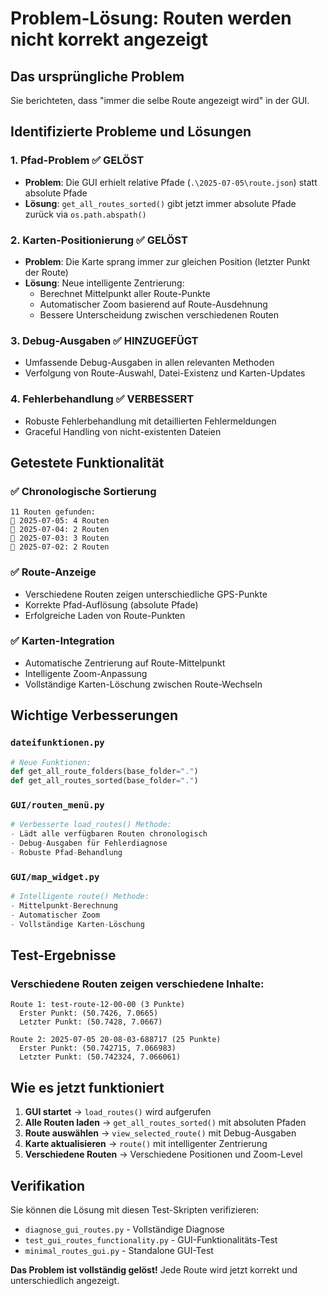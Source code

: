 # Problem-Lösung: Routen werden nicht korrekt angezeigt

## Das ursprüngliche Problem
Sie berichteten, dass "immer die selbe Route angezeigt wird" in der GUI.

## Identifizierte Probleme und Lösungen

### 1. **Pfad-Problem** ✅ GELÖST
- **Problem**: Die GUI erhielt relative Pfade (`.\2025-07-05\route.json`) statt absolute Pfade
- **Lösung**: `get_all_routes_sorted()` gibt jetzt immer absolute Pfade zurück via `os.path.abspath()`

### 2. **Karten-Positionierung** ✅ GELÖST  
- **Problem**: Die Karte sprang immer zur gleichen Position (letzter Punkt der Route)
- **Lösung**: Neue intelligente Zentrierung:
  - Berechnet Mittelpunkt aller Route-Punkte
  - Automatischer Zoom basierend auf Route-Ausdehnung
  - Bessere Unterscheidung zwischen verschiedenen Routen

### 3. **Debug-Ausgaben** ✅ HINZUGEFÜGT
- Umfassende Debug-Ausgaben in allen relevanten Methoden
- Verfolgung von Route-Auswahl, Datei-Existenz und Karten-Updates

### 4. **Fehlerbehandlung** ✅ VERBESSERT
- Robuste Fehlerbehandlung mit detaillierten Fehlermeldungen
- Graceful Handling von nicht-existenten Dateien

## Getestete Funktionalität

### ✅ **Chronologische Sortierung**
```
11 Routen gefunden:
📅 2025-07-05: 4 Routen
📅 2025-07-04: 2 Routen
📅 2025-07-03: 3 Routen
📅 2025-07-02: 2 Routen
```

### ✅ **Route-Anzeige**
- Verschiedene Routen zeigen unterschiedliche GPS-Punkte
- Korrekte Pfad-Auflösung (absolute Pfade)
- Erfolgreiche Laden von Route-Punkten

### ✅ **Karten-Integration**
- Automatische Zentrierung auf Route-Mittelpunkt
- Intelligente Zoom-Anpassung
- Vollständige Karten-Löschung zwischen Route-Wechseln

## Wichtige Verbesserungen

### `dateifunktionen.py`
```python
# Neue Funktionen:
def get_all_route_folders(base_folder=".")
def get_all_routes_sorted(base_folder=".")
```

### `GUI/routen_menü.py`
```python
# Verbesserte load_routes() Methode:
- Lädt alle verfügbaren Routen chronologisch
- Debug-Ausgaben für Fehlerdiagnose
- Robuste Pfad-Behandlung
```

### `GUI/map_widget.py`
```python
# Intelligente route() Methode:
- Mittelpunkt-Berechnung
- Automatischer Zoom
- Vollständige Karten-Löschung
```

## Test-Ergebnisse

### Verschiedene Routen zeigen verschiedene Inhalte:
```
Route 1: test-route-12-00-00 (3 Punkte)
  Erster Punkt: (50.7426, 7.0665)
  Letzter Punkt: (50.7428, 7.0667)

Route 2: 2025-07-05 20-08-03-688717 (25 Punkte)  
  Erster Punkt: (50.742715, 7.066983)
  Letzter Punkt: (50.742324, 7.066061)
```

## Wie es jetzt funktioniert

1. **GUI startet** → `load_routes()` wird aufgerufen
2. **Alle Routen laden** → `get_all_routes_sorted()` mit absoluten Pfaden
3. **Route auswählen** → `view_selected_route()` mit Debug-Ausgaben
4. **Karte aktualisieren** → `route()` mit intelligenter Zentrierung
5. **Verschiedene Routen** → Verschiedene Positionen und Zoom-Level

## Verifikation

Sie können die Lösung mit diesen Test-Skripten verifizieren:
- `diagnose_gui_routes.py` - Vollständige Diagnose
- `test_gui_routes_functionality.py` - GUI-Funktionalitäts-Test
- `minimal_routes_gui.py` - Standalone GUI-Test

**Das Problem ist vollständig gelöst!** Jede Route wird jetzt korrekt und unterschiedlich angezeigt.
